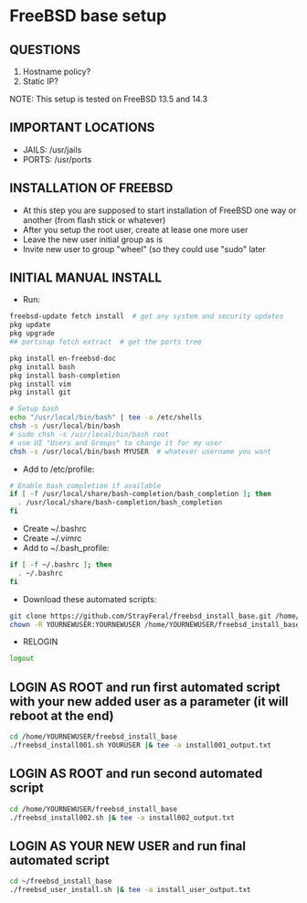 # FreeBSD base setup
## QUESTIONS
1. Hostname policy?
2. Static IP?

NOTE: This setup is tested on FreeBSD 13.5 and 14.3

## IMPORTANT LOCATIONS
* JAILS: /usr/jails
* PORTS: /usr/ports

## INSTALLATION OF FREEBSD
* At this step you are supposed to start installation of FreeBSD one way or another (from flash stick or whatever)
* After you setup the root user, create at lease one more user
* Leave the new user initial group as is
* Invite new user to group "wheel" (so they could use "sudo" later

## INITIAL MANUAL INSTALL
* Run:
```bash
freebsd-update fetch install  # get any system and security updates
pkg update
pkg upgrade
## portsnap fetch extract  # get the ports tree

pkg install en-freebsd-doc
pkg install bash
pkg install bash-completion
pkg install vim
pkg install git

# Setup bash
echo "/usr/local/bin/bash" | tee -a /etc/shells
chsh -s /usr/local/bin/bash
# sudo chsh -s /usr/local/bin/bash root
# use UI "Users and Groups" to change it for my user
chsh -s /usr/local/bin/bash MYUSER  # whatever username you want
```
* Add to /etc/profile:
```bash
# Enable bash completion if available
if [ -f /usr/local/share/bash-completion/bash_completion ]; then
  . /usr/local/share/bash-completion/bash_completion
fi
```
* Create ~/.bashrc
* Create ~/.vimrc
* Add to ~/.bash_profile:
```bash
if [ -f ~/.bashrc ]; then
  . ~/.bashrc
fi
```
* Download these automated scripts:
```bash
git clone https://github.com/StrayFeral/freebsd_install_base.git /home/YOURNEWUSER/freebsd_install_base
chown -R YOURNEWUSER:YOURNEWUSER /home/YOURNEWUSER/freebsd_install_base
```
* RELOGIN
```bash
logout
```

## LOGIN AS ROOT and run first automated script with your new added user as a parameter (it will reboot at the end)
```bash
cd /home/YOURNEWUSER/freebsd_install_base
./freebsd_install001.sh YOURUSER |& tee -a install001_output.txt
```

## LOGIN AS ROOT and run second automated script
```bash
cd /home/YOURNEWUSER/freebsd_install_base
./freebsd_install002.sh |& tee -a install002_output.txt
```

## LOGIN AS YOUR NEW USER and run final automated script
```bash
cd ~/freebsd_install_base
./freebsd_user_install.sh |& tee -a install_user_output.txt
```
